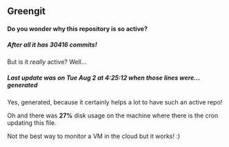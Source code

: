 ## Greengit

#### Do you wonder why this repository is so active?

##### After all it has 30416 commits!

But is it *really* active? Well...

##### Last update was on Tue Aug 2 at 4:25:12 when those lines were... generated

Yes, generated, because it certainly helps a lot to have such an active repo!

Oh and there was **27%** disk usage on the machine
where there is the cron updating this file.

Not the best way to monitor a VM in the cloud but it works! :)
